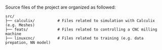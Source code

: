 Source files of the project are organized as followed:
```
src/
├── calculix/          # Files related to simulation with Calculix (e.g. Meshes)
├── feats/             # Files related to controlling a CNC milling machine
├── linuxcnc/          # Files related to training (e.g. data prepation, NN model)
```
